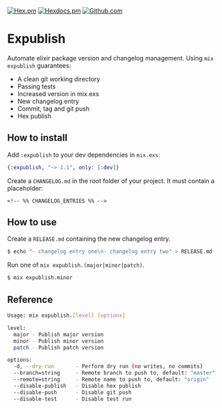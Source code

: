 [![Hex.pm](https://img.shields.io/hexpm/v/expublish)](https://hex.pm/packages/expublish)
[![Hexdocs.pm](https://img.shields.io/badge/docs-hexdocs.pm-purple)](https://hexdocs.pm/expublish)
[![Github.com](https://github.com/ucwaldo/expublish/actions/workflows/elixir.yml/badge.svg)](https://github.com/ucwaldo/expublish/actions)

# Expublish

Automate elixir package version and changelog management. Using `mix expublish` guarantees:

- A clean git working directory
- Passing tests
- Increased version in mix.exs
- New changelog entry
- Commit, tag and git push
- Hex publish

<span id="#install"></span>

## How to install

Add `:expublish` to your dev dependencies in `mix.exs`:

```elixir
{:expublish, "~> 1.1", only: [:dev]}
```

Create a `CHANGELOG.md` in the root folder of your project. It must contain a placeholder:

```text
<!-- %% CHANGELOG_ENTRIES %% -->
```

<span id="#how-to-use"></span>

## How to use

Create a `RELEASE.md` containing the new changelog entry.

```bash
$ echo "- changelog entry one\n- changelog entry two" > RELEASE.md
```

Run one of `mix expublish.(major|minor|patch)`.

```bash
$ mix expublish.minor
```

<span id="#reference"></span>

## Reference

```bash
Usage: mix expublish.[level] [options]

level:
  major - Publish major version
  minor - Publish minor version
  patch - Publish patch version

options:
  -d, --dry-run       - Perform dry run (no writes, no commits)
  --branch=string     - Remote branch to push to, default: "master"
  --remote=string     - Remote name to push to, default: "origin"
  --disable-publish   - Disable hex publish
  --disable-push      - Disable git push
  --disable-test      - Disable test run
```
